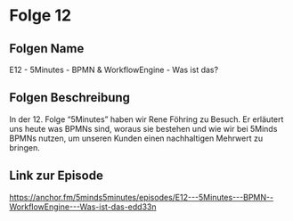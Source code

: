 # Folge 12

## Folgen Name

E12 - 5Minutes - BPMN & WorkflowEngine - Was ist das?

## Folgen Beschreibung

In der 12. Folge “5Minutes” haben wir Rene Föhring zu Besuch. Er erläutert uns heute was BPMNs sind, woraus sie bestehen und wie wir bei 5Minds BPMNs nutzen, um unseren Kunden einen nachhaltigen Mehrwert zu bringen.

## Link zur Episode

<https://anchor.fm/5minds5minutes/episodes/E12---5Minutes---BPMN--WorkflowEngine---Was-ist-das-edd33n>
